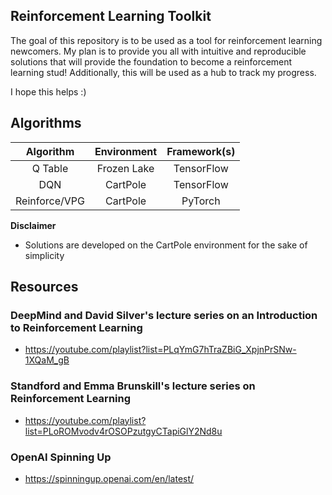 ## Reinforcement Learning Toolkit

The goal of this repository is to be used as a tool for reinforcement learning newcomers. My plan is to provide you all with intuitive and reproducible solutions that will provide  the foundation to become a reinforcement learning stud! Additionally, this will be used as a hub to track my progress.

I hope this helps :)

## Algorithms
| Algorithm | Environment | Framework(s) |
| :-------: | :------------: | :----------: |
| Q Table   | Frozen Lake    | TensorFlow   |
| DQN       | CartPole       | TensorFlow   |
| Reinforce/VPG | CartPole       | PyTorch      |


**Disclaimer**
- Solutions are developed on the CartPole environment for the sake of simplicity

## Resources
### DeepMind and David Silver's lecture series on an Introduction to Reinforcement Learning
- https://youtube.com/playlist?list=PLqYmG7hTraZBiG_XpjnPrSNw-1XQaM_gB <br>
### Standford and Emma Brunskill's lecture series on Reinforcement Learning
- https://youtube.com/playlist?list=PLoROMvodv4rOSOPzutgyCTapiGlY2Nd8u <br>
### OpenAI Spinning Up
- https://spinningup.openai.com/en/latest/

